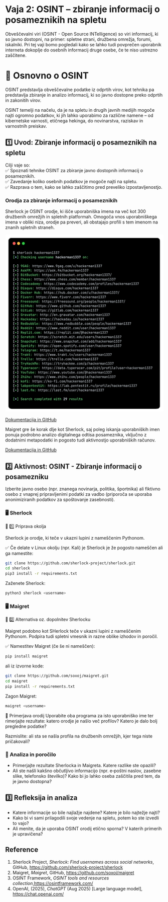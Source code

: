 # Vaja 2: OSINT – zbiranje informacij o posameznikih na spletu

Obveščevalni viri (OSINT - Open Source INTelligence) so viri informacij, ki so javno dostopni, na primer: spletne strani, družbena omrežja, forumi, iskalniki. Pri tej vaji bomo pogledali kako se lahko tudi povprečen uporabnik interneta dokoplje do osebnih informacij druge osebe, če te niso ustrezno zaščitene.

# 🧪 Osnovno o OSINT

OSINT predstavlja obveščevalne podatke iz odprtih virov, kot tehnika pa predstavlja zbiranje in analizo informacij, ki so javno dostopne preko odprtih in zakonitih virov.

OSINT temelji na načelu, da je na spletu in drugih javnih medijih mogoče najti ogromno podatkov, ki jih lahko uporabimo za različne namene – od kibernetske varnosti, etičnega hekinga, do novinarstva, raziskav in varnostnih preiskav.

## 1️⃣ Uvod: Zbiranje informacij o posameznikih na spletu

Cilji vaje so:  
✅ Spoznati tehnike OSINT za zbiranje javno dostopnih informacij o posameznikih.  
✅ Zavedanje koliko osebnih podatkov je mogoče najti na spletu.  
✅ Razprava o tem, kako se lahko zaščitimo pred preveliko izpostavljenostjo.  

### Orodja za zbiranje informacij o posameznikih

Sherlock je OSINT orodje, ki išče uporabniška imena na več kot 300 družbenih omrežjih in spletnih platformah. Omogoča vnos uporabniškega imena v obliki niza, orodje pa preveri, ali obstajajo profili s tem imenom na znanih spletnih straneh.

![Sherlock primer](https://github.com/sherlock-project/sherlock/raw/master/docs/images/demo.png)

[Dokumentacija in GitHub](https://github.com/sherlock-project/sherlock)

Maigret gre še korak dlje kot Sherlock, saj poleg iskanja uporabniških imen ponuja podrobno analizo digitalnega odtisa posameznika, vključno z dodatnimi metapodatki in pogosto tudi aktivnostjo uporabniških računov.

[Dokumentacija in GitHub](https://github.com/soxoj/maigret)


## 2️⃣ Aktivnost: OSINT - Zbiranje informacij o posamezniku

Izberite javno osebo (npr. znanega novinarja, politika, športnika) ali fiktivno osebo z vnaprej pripravljenimi podatki za vadbo (priporoča se uporaba anonimiziranih podatkov za spoštovanje zasebnosti).

### 🖥️ Sherlock

🔷 1️⃣ Priprava okolja

Sherlock je orodje, ki teče v ukazni lupini z nameščenim Pythonom.

✅ Če delate v Linux okolju (npr. Kali) je Sherlock je že pogosto nameščen ali ga namestite:

```bash
git clone https://github.com/sherlock-project/sherlock.git
cd sherlock
pip3 install -r requirements.txt
```

Zaženete Sherlock:

```bash
python3 sherlock <username>
```

### 🖥️ Maigret

🔷 2️⃣ Alternativa oz. dopolnitev Sherlocku

Maigret podobno kot SHerlock teče v ukazni lupini z nameščenim Pythonom. Podpira tudi spletni vmesnik in razne oblike izhodov in poročil.

✅ Namestitev Maigret (če še ni nameščen):
```bash
pip install maigret
```
ali iz izvorne kode:

```bash
git clone https://github.com/soxoj/maigret.git
cd maigret
pip install -r requirements.txt
```

Zagon Maigret: 

```bash
maigret <username>
```

🔷 Primerjava orodij
Uporabite oba programa za isto uporabniško ime ter rimerjajte rezultate: katero orodje je našlo več profilov? Katero je dalo bolj pregledne podatke?

Razmislite: ali sta se našla profila na družbenih omrežjih, kjer tega niste pričakovali?

### 📝 Analiza in poročilo

- Primerjajte rezultate Sherlocka in Maigreta. Katere razlike ste opazili? 
- Ali ste našli kakšno občutljivo informacijo (npr. e‑poštni naslov, zasebne slike, telefonsko številko)? Kako bi jo lahko oseba zaščitila pred tem, da je javno dostopna?

## 3️⃣ Refleksija in analiza

- Katere informacije so bile najlažje najdene? Katere je bilo najtežje najti?
- Kako bi vi sami prilagodili svoje vedenje na spletu, potem ko ste izvedli to vajo?
- Ali menite, da je uporaba OSINT orodij etično sporna? V katerih primerih je upravičena?

## Reference

1. Sherlock Project, *Sherlock: Find usernames across social networks*, GitHub, https://github.com/sherlock-project/sherlock 
2. Maigret,  *Maigret*, GitHub, https://github.com/soxoj/maigret
3. OSINT Framework, *OSINT tools and resources collection*,https://osintframework.com/  
4. OpenAI, (2025), *ChatGPT* (Aug 2025) [Large language model], https://chat.openai.com/

